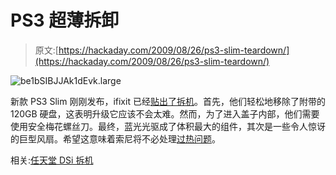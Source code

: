 # PS3 超薄拆卸

> 原文:[https://hackaday.com/2009/08/26/ps3-slim-teardown/](https://hackaday.com/2009/08/26/ps3-slim-teardown/)

![be1bSIBJJAk1dEvk.large](../Images/14dbe69729f5d3e86649eae0d03fdbf7.png "be1bSIBJJAk1dEvk.large")

新款 PS3 Slim 刚刚发布，ifixit 已经[贴出了拆机](http://www.ifixit.com/Teardown/PlayStation-3-Slim/1121/1)。首先，他们轻松地移除了附带的 120GB 硬盘，这表明升级它应该不会太难。然而，为了进入盖子内部，他们需要使用安全梅花螺丝刀。最终，蓝光光驱成了体积最大的组件，其次是一些令人惊讶的巨型风扇。希望这意味着索尼将不必处理[过热问题](http://hackaday.com/2009/03/19/hackit-xbox-360-hardware-failures-on-the-rise/)。

相关:[任天堂 DSi 拆机](http://hackaday.com/2009/04/07/nintendo-dsi-teardown-2/)